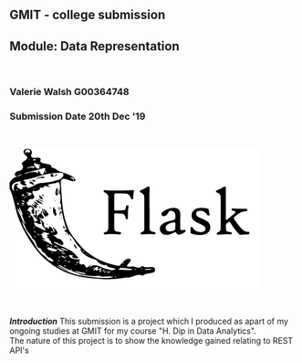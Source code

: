 ## GMIT - college submission
## Module: Data Representation

<br>

### Valerie Walsh G00364748
### Submission Date 20th Dec '19

<br>

![Flask icon](flask.png)

<br>

<strong><i>Introduction</strong></i>
This submission is a project which I produced as apart of my ongoing studies at GMIT for my course "H. Dip in Data Analytics".
<br>
The nature of this project is to show the knowledge gained relating to REST API's 
